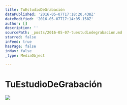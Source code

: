 ```yaml
---
title: TuEstudioDeGrabación
datePublished: '2016-05-07T17:18:20.438Z'
dateModified: '2016-05-07T17:14:05.158Z'
author: []
description: ''
sourcePath: _posts/2016-05-07-tuestudiodegrabacion.md
starred: false
inFeed: true
hasPage: false
inNav: false
_type: MediaObject

---
```

# TuEstudioDeGrabación
![](https://the-grid-user-content.s3-us-west-2.amazonaws.com/79141b0b-ed56-49f6-9ae1-9a27ca355e71.jpg)
